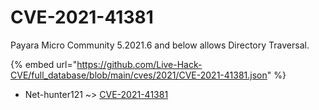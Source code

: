 # CVE-2021-41381

Payara Micro Community 5.2021.6 and below allows Directory Traversal.

{% embed url="https://github.com/Live-Hack-CVE/full_database/blob/main/cves/2021/CVE-2021-41381.json" %}


* Net-hunter121 ~> [CVE-2021-41381](https://www.alice-snow.ru/2021/database/cve-2021-41381/cve-2021-41381-net-hunter121)